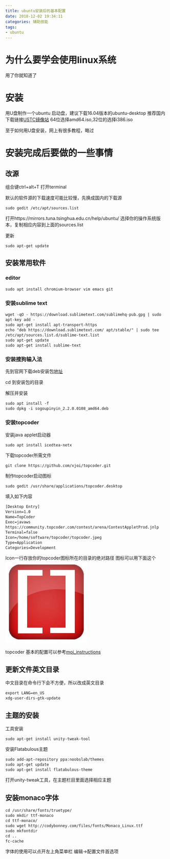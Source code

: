 ```yaml
---
title: ubuntu安装后的基本配置
date: 2018-12-02 19:34:11
categories: 辅助技能
tags:
- ubuntu
---
```


# 为什么要学会使用linux系统

用了你就知道了

# 安装

用U盘制作一个ubuntu 启动盘，建议下载16.04版本的ubuntu-desktop
推荐国内下载链接[USTC镜像站](http://mirrors.ustc.edu.cn/ubuntu-releases/16.04/)
64位选择amd64.iso,32位的选择i386.iso

至于如何用U盘安装，网上有很多教程，略过


# 安装完成后要做的一些事情

## 改源

组合键ctrl+alt+T 打开terminal

默认的软件源的下载速度可能比较慢，先换成国内的下载源
```
sudo gedit /etc/apt/sources.list
```
打开https://mirrors.tuna.tsinghua.edu.cn/help/ubuntu/
选择你的操作系统版本，复制相应内容到上面的sources.list

更新
```
sudo apt-get update
```


## 安装常用软件

### editor
```
sudo apt install chromium-browser vim emacs git
```

### 安装sublime text
```
wget -qO - https://download.sublimetext.com/sublimehq-pub.gpg | sudo apt-key add -
sudo apt-get install apt-transport-https
echo "deb https://download.sublimetext.com/ apt/stable/" | sudo tee /etc/apt/sources.list.d/sublime-text.list
sudo apt-get update
sudo apt-get install sublime-text
```

### 安装搜狗输入法
先到官网下载deb安装包[地址](https://pinyin.sogou.com/linux/?r=pinyin)

cd 到安装包的目录

解压并安装
```
sudo apt install -f
sudo dpkg -i sogoupinyin_2.2.0.0108_amd64.deb
```

### 安装topcoder

安装java applet启动器 
```
sudo apt install icedtea-netx
```

下载topcoder所需文件
```
git clone https://github.com/xjoi/topcoder.git
```

制作topcoder启动图标
```
sudo gedit /usr/share/applications/topcoder.desktop
```
填入如下内容
```
[Desktop Entry]
Version=1.0
Name=TopCoder
Exec=javaws https://community.topcoder.com/contest/arena/ContestAppletProd.jnlp
Terminal=false
Icon=/home/software/topcoder/topcoder.jpeg
Type=Application
Categories=Development
```
Icon一行存放你的topcoder图标所在的目录的绝对路径
图标可以用下面这个
![图标](/img/topcoder.jpeg)

topcoder 基本的配置可以参考[moj_instructions](https://github.com/xjoi/topcoder/blob/master/moj_instructions.txt)

## 更新文件英文目录
中文目录在命令行下会不方便，所以改成英文目录

```
export LANG=en_US
xdg-user-dirs-gtk-update
```

## 主题的安装

工具安装
```
sudo apt-get install unity-tweak-tool
```

安装Flatabulous主题
```
sudo add-apt-repository ppa:noobslab/themes
sudo apt-get update
sudo apt-get install flatabulous-theme
```

打开unity-tweak工具，在主题栏目里面选择相应主题

## 安装monaco字体

```
cd /usr/share/fonts/truetype/
sudo mkdir ttf-monaco
cd ttf-monaco/
sudo wget http://codybonney.com/files/fonts/Monaco_Linux.ttf
sudo mkfontdir
cd ..
fc-cache
```
字体的使用可以点开左上角菜单栏 编辑->配置文件首选项
